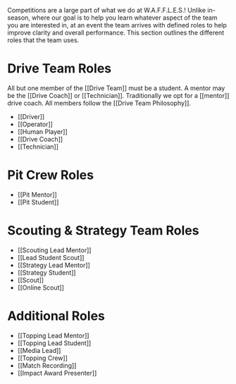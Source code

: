Competitions are a large part of what we do at W.A.F.F.L.E.S.! Unlike in-season, where our goal is to help you learn whatever aspect of the team you are interested in, at an event the team arrives with defined roles to help improve clarity and overall performance. This section outlines the different roles that the team uses.
# Drive Team Roles

All but one member of the [[Drive Team]] must be a student. A mentor may be the [[Drive Coach]] or [[Technician]]. Traditionally we opt for a [[mentor]] drive coach. All members follow the [[Drive Team Philosophy]].
- [[Driver]]
- [[Operator]]
- [[Human Player]]
- [[Drive Coach]]
- [[Technician]]
# Pit Crew Roles
- [[Pit Mentor]]
- [[Pit Student]]
# Scouting & Strategy Team Roles
- [[Scouting Lead Mentor]]
- [[Lead Student Scout]]
- [[Strategy Lead Mentor]]
- [[Strategy Student]]
- [[Scout]]
- [[Online Scout]]

# Additional Roles
- [[Topping Lead Mentor]]
- [[Topping Lead Student]]
- [[Media Lead]]
- [[Topping Crew]]
- [[Match Recording]]
- [[Impact Award Presenter]]
